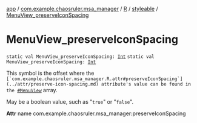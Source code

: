 [app](../../../index.md) / [com.example.chaosruler.msa_manager](../../index.md) / [R](../index.md) / [styleable](index.md) / [MenuView_preserveIconSpacing](.)

# MenuView_preserveIconSpacing

`static val MenuView_preserveIconSpacing: `[`Int`](https://kotlinlang.org/api/latest/jvm/stdlib/kotlin/-int/index.html)
`static val MenuView_preserveIconSpacing: `[`Int`](https://kotlinlang.org/api/latest/jvm/stdlib/kotlin/-int/index.html)

This symbol is the offset where the ``[`com.example.chaosruler.msa_manager.R.attr#preserveIconSpacing`](../attr/preserve-icon-spacing.md) attribute's value can be found in the ``[`#MenuView`](-menu-view.md) array.

May be a boolean value, such as "`true`" or "`false`".

**Attr**
name com.example.chaosruler.msa_manager:preserveIconSpacing


